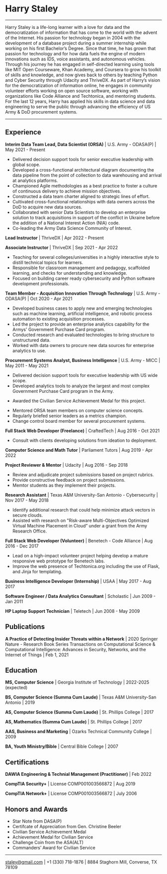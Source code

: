 Harry Staley
============

----

Harry Staley is a life-long learner with a love for data and the democratization of information that has come to the world with the advent of the Internet.  His passion for technology began in 2004 with the development of a database project during a summer internship while working on his first Bachelor’s Degree.  Since that time, he has grown that passion for technology and for how data fuels the engine of modern innovations such as IDS, voice assistants, and autonomous vehicles.  Through his journey he has engaged in self-directed learning using tools like MIT Open Courseware, Khan Academy, and Coursera to grow his toolkit of skills and knowledge, and now gives back to others by teaching Python and Cyber Security through Udacity and ThriveDX.  As part of Harry’s vision for the democratization of information online, he engages in community volunteer efforts working on open source software, working with organizations like Code Alliance and Techtonica, and mentoring students. For the last 12 years, Harry has applied his skills in data science and data engineering to serve the public through advancing the efficiency of US Army & DoD procurement systems.

----

Experience
----------

**Interim Data Team Lead, Data Scientist (ORSA)** | U.S. Army - ODASA(P) | May 2021 - Present

* Delivered decision support tools for senior executive leadership with global scope.
* Developed a cross-functional architectural diagram documenting the data pipeline from the point of collection to data warehousing and arrival at analytics platforms.
* Championed Agile methodologies as a best practice to foster a culture of continuous delivery to achieve mission objectives.
* Constructed a data team charter aligned to strategic lines of effort.
* Cultivated cross-functional relationships with data owners across the DoD to acquire new data sources.
* Collaborated with senior Data Scientists to develop an enterprise solution to track acquisitions in support of the conflict in Ukraine before the addition of a National Interest Action (NIA) code.
* Co-leading the Army Data Science Community of Interest.

**Lead Instructor** | ThriveDX | Apr 2022 - Present

**Associate Instructor** | ThriveDX | Sep 2021 - Apr 2022

* Teaching for several colleges/universities in a highly interactive style to distill technical topics for learners.
* Responsible for classroom management and pedagogy, scaffolded learning, and checks for understanding and knowledge.
* Focused on building career ready cybersecurity and Python software development professionals.

**Team Member - Acquisition Innovation Through Technology** | U.S. Army - ODASA(P) | Oct 2020 - Apr 2021

* Developed business cases to apply new and emerging technologies such as machine learning, artificial intelligence, and robotic process automation to existing acquisition processes.
* Led the project to provide an enterprise analytics capability for the Armys' Government Purchase Card program.
* Conducted research and evaluated technologies to bring structure to unstructured data.
* Worked with data owners to procure new data sources for enterprise analytics to use.

**Procurement Systems Analyst, Business Intelligence** | U.S. Army - MICC | May 2011 - May 2021

* Delivered decision support tools for executive leadership with US wide scope.
* Developed analytics tools to analyze the largest and most complex Government Purchase Card program in the Army.
 - Awarded the Civilian Service Achievement Medal for this project.
* Mentored ORSA team members on computer science concepts.
* Regularly briefed senior leaders as a metrics champion.
* Change control board member for several procurement systems.

**Full Stack Web Developer (Freelance)** | CraftedTech | Aug 2016 - Oct 2021

* Consult with clients developing solutions from ideation to deployment. 

**Computer Science and Math Tutor** | Parliament Tutors | Aug 2019 - Apr 2022

**Project Reviewer & Mentor** | Udacity | Aug 2016 - Sep 2018

* Review and adjudicate project submissions based on project rubrics.
* Provide constructive feedback on project submissions.
* Memtor students as they implement their projects.

**Research Assistant** | Texas A&M University-San Antonio - Cybersecurity | Nov 2017 - May 2018

* Identify additional research that could help minimize attack vectors in secure clouds.
* Assisted with research on "Risk-aware Multi-Objectives Optimized Virtual Machine Placement in Cloud” under a grant from the Army Research Office.

**Full Stack Web Developer (Volunteer)** | Benetech - Code Alliance | Aug 2016 - Dec 2017

* Lead on a high-impact volunteer project helping develop a mature responsive web prototype for Benetech labs.
* Improve the web presence of Techtonica.org including the use of Flask, and Jinja for templating.

**Business Intelligence Developer (Internship)** | USAA | May 2017 - Aug 2017

**Software Engineer / Data Analytics Consultant** | Scholastic | Jun 2009 - Jan 2011

**HP Laptop Support Technician** | Teletech | Jun 2008 - May 2009

Publications
------------

 **A Practice of Detecting Insider Threats within a Network** | 2020 Springer Nature - Research Book Series Transactions on Computational Science & Computational Intelligence: Advances in Security, Networks, and the Internet of Things | Feb 1, 2021

Education
---------

**MS, Computer Science** | Georgia Institute of Technology | 2022-2025 (expected)

**BS, Computer Science (Summa Cum Laude)** | Texas A&M University-San Antonio | 2019

**AS, Computer Science (Summa Cum Laude)** | St. Phillips College | 2017

**AS, Mathematics (Summa Cum Laude)** | St. Phillips College | 2017

**AAS, Business and Marketing** |  Ozarks Technical Community College | 2009
 
**BA, Youth Ministry/Bible** | Central Bible College | 2007

Certifications
--------------

**DAWIA Engineering & Technial Management (Practitioner)** | Feb 2022

**CompTIA Security+** | License COMP001003566872 | Aug 2019

**CompTIA Network+** | License COMP001003566872 | July 2006

Honors and Awards
-----------------

* Star Note from DASA(P)
* Certifcate of Appreciation from Gen. Christine Beeler
* Civilian Service Achievement Medal
* Achievement Medal for Civilian Service
* Challenge Coin from the ASA(ALT)
* Commanders’ Award for Civilian Service

----

<staley@gmail.com> | +1 (330) 718-1876 | 8884 Staghorn Mill, Converse, TX 78109
